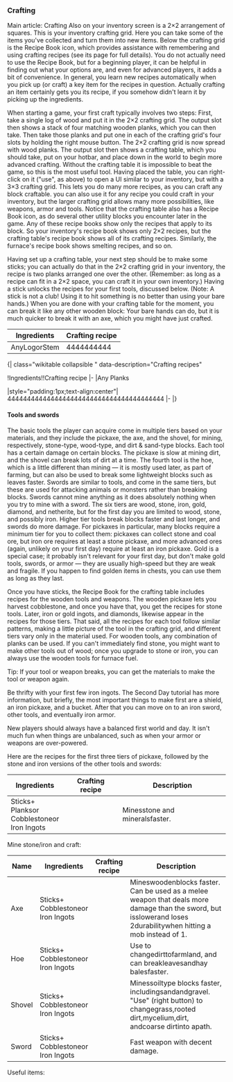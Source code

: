 ### Crafting
Main article: Crafting
Also on your inventory screen is a 2×2 arrangement of squares. This is your inventory crafting grid. Here you can take some of the items you've collected and turn them into new items. Below the crafting grid is the Recipe Book icon, which provides assistance with remembering and using crafting recipes (see its page for full details). You do not actually need to use the Recipe Book, but for a beginning player, it can be helpful in finding out what your options are, and even for advanced players, it adds a bit of convenience. In general, you learn new recipes automatically when you pick up (or craft) a key item for the recipes in question. Actually crafting an item certainly gets you its recipe, if you somehow didn't learn it by picking up the ingredients.

When starting a game, your first craft typically involves two steps: First, take a single log of wood and put it in the 2×2 crafting grid. The output slot then shows a stack of four matching wooden planks, which you can then take. Then take those planks and put one in each of the crafting grid's four slots by holding the right mouse button. The 2×2 crafting grid is now spread with wood planks. The output slot then shows a crafting table, which you should take, put on your hotbar, and place down in the world to begin more advanced crafting. Without the crafting table it is impossible to beat the game, so this is the most useful tool. Having placed the table, you can right-click on it ("use", as above) to open a UI similar to your inventory, but with a 3×3 crafting grid. This lets you do many more recipes, as you can craft any block craftable. you can also use it for any recipe you could craft in your inventory, but the larger crafting grid allows many more possibilities, like weapons, armor and tools. Notice that the crafting table also has a Recipe Book icon, as do several other utility blocks you encounter later in the game. Any of these recipe books show only the recipes that apply to its block. So your inventory's recipe book shows only 2×2 recipes, but the crafting table's recipe book shows all of its crafting recipes. Similarly, the furnace's recipe book shows smelting recipes, and so on.

Having set up a crafting table, your next step should be to make some sticks; you can actually do that in the 2×2 crafting grid in your inventory, the recipe is two planks arranged one over the other. (Remember: as long as a recipe can fit in a 2×2 space, you can craft it in your own inventory.) Having a stick unlocks the recipes for your first tools, discussed below. (Note: A stick is not a club! Using it to hit something is no better than using your bare hands.) When you are done with your crafting table for the moment, you can break it like any other wooden block: Your bare hands can do, but it is much quicker to break it with an axe, which you might have just crafted.

| Ingredients  | Crafting recipe |
|--------------|-----------------|
| AnyLogorStem | 4444444444      |

 {| class="wikitable collapsible " data-description="Crafting recipes"

!Ingredients!!Crafting recipe
|-
|Any Planks


|style="padding:1px;text-align:center"|
4444444444444444444444444444444444444444
|-
|}

#### Tools and swords
The basic tools the player can acquire come in multiple tiers based on your materials, and they include the pickaxe, the axe, and the shovel, for mining, respectively, stone-type, wood-type, and dirt & sand-type blocks. Each tool has a certain damage on certain blocks. The pickaxe is slow at mining dirt, and the shovel can break lots of dirt at a time. The fourth tool is the hoe, which is a little different than mining — it is mostly used later, as part of farming, but can also be used to break some lightweight blocks such as leaves faster. Swords are similar to tools, and come in the same tiers, but these are used for attacking animals or monsters rather than breaking blocks. Swords cannot mine anything as it does absolutely nothing when you try to mine with a sword. The six tiers are wood, stone, iron, gold, diamond, and netherite, but for the first day you are limited to wood, stone, and possibly iron. Higher tier tools break blocks faster and last longer, and swords do more damage. For pickaxes in particular, many blocks require a minimum tier for you to collect them: pickaxes can collect stone and coal ore, but iron ore requires at least a stone pickaxe, and more advanced ores (again, unlikely on your first day) require at least an iron pickaxe. Gold is a special case; it probably isn't relevant for your first day, but don't make gold tools, swords, or armor — they are usually high-speed but they are weak and fragile. If you happen to find golden items in chests, you can use them as long as they last.

Once you have sticks, the Recipe Book for the crafting table includes recipes for the wooden tools and weapons. The wooden pickaxe lets you harvest cobblestone, and once you have that, you get the recipes for stone tools. Later, iron or gold ingots, and diamonds, likewise appear in the recipes for those tiers. That said, all the recipes for each tool follow similar patterns, making a little picture of the tool in the crafting grid, and different tiers vary only in the material used. For wooden tools, any combination of planks can be used. If you can't immediately find stone, you might want to make other tools out of wood; once you upgrade to stone or iron, you can always use the wooden tools for furnace fuel.

Tip: If your tool or weapon breaks, you can get the materials to make the tool or weapon again.

Be thrifty with your first few iron ingots. The Second Day tutorial has more information, but briefly, the most important things to make first are a shield, an iron pickaxe, and a bucket. After that you can move on to an iron sword, other tools, and eventually iron armor.

New players should always have a balanced first world and day. It isn't much fun when things are unbalanced, such as when your armor or weapons are over-powered.

Here are the recipes for the first three tiers of pickaxe, followed by the stone and iron versions of the other tools and swords:

| Ingredients                                            | Crafting recipe | Description                    |
|--------------------------------------------------------|-----------------|--------------------------------|
| Sticks+<br/>Planksor<br/>Cobblestoneor<br/>Iron Ingots |                 | Minesstone and mineralsfaster. |

Mine stone/iron and craft:

| Name   | Ingredients                               | Crafting recipe | Description                                                                                                                                                      |
|--------|-------------------------------------------|-----------------|------------------------------------------------------------------------------------------------------------------------------------------------------------------|
| Axe    | Sticks+<br/>Cobblestoneor<br/>Iron Ingots |                 | Mineswoodenblocks faster. Can be used as a melee weapon that deals more damage than the sword, but isslowerand loses 2durabilitywhen hitting a mob instead of 1. |
| Hoe    | Sticks+<br/>Cobblestoneor<br/>Iron Ingots |                 | Use to changedirttofarmland, and can breakleavesandhay balesfaster.                                                                                              |
| Shovel | Sticks+<br/>Cobblestoneor<br/>Iron Ingots |                 | Minessoiltype blocks faster, includingsandandgravel. "Use" (right button) to changegrass,rooted dirt,mycelium,dirt, andcoarse dirtinto apath.                    |
| Sword  | Sticks+<br/>Cobblestoneor<br/>Iron Ingots |                 | Fast weapon with decent damage.                                                                                                                                  |

Useful items:


